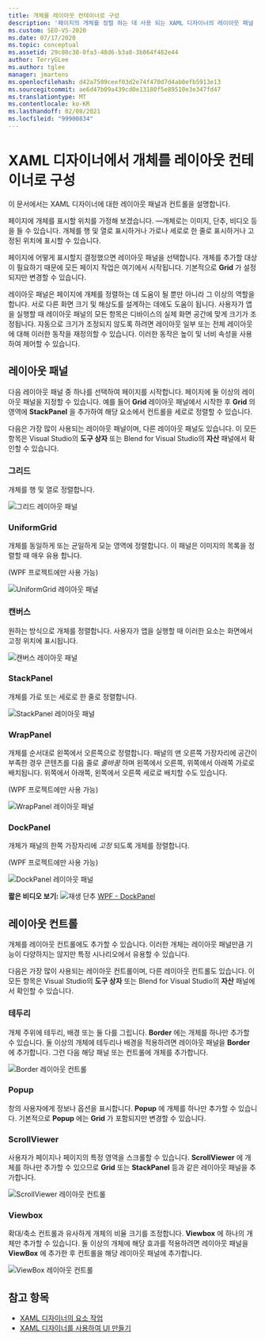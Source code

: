 ```yaml
---
title: 개체를 레이아웃 컨테이너로 구성
description: '페이지의 개체를 정렬 하는 데 사용 되는 XAML 디자이너의 레이아웃 패널 및 컨트롤 (예: Grid, Canvas, Border 및 Viewbox)에 대해 알아봅니다.'
ms.custom: SEO-VS-2020
ms.date: 07/17/2020
ms.topic: conceptual
ms.assetid: 29c80c38-0fa3-48d6-b3a8-3b864f482e44
author: TerryGLee
ms.author: tglee
manager: jmartens
ms.openlocfilehash: d42a7509ceef03d2e74f470d7d4ab0efb5913e13
ms.sourcegitcommit: ae6d47b09a439cd0e13180f5e89510e3e347fd47
ms.translationtype: MT
ms.contentlocale: ko-KR
ms.lasthandoff: 02/08/2021
ms.locfileid: "99900834"
---
```

# <a name="organize-objects-into-layout-containers-in-xaml-designer"></a>XAML 디자이너에서 개체를 레이아웃 컨테이너로 구성

이 문서에서는 XAML 디자이너에 대한 레이아웃 패널과 컨트롤을 설명합니다.

페이지에 개체를 표시할 위치를 가정해 보겠습니다. &mdash;개체로는 이미지, 단추, 비디오 등을 들 수 있습니다. 개체를 행 및 열로 표시하거나 가로나 세로로 한 줄로 표시하거나 고정된 위치에 표시할 수 있습니다.

페이지에 어떻게 표시할지 결정했으면 레이아웃 패널을 선택합니다. 개체를 추가할 대상이 필요하기 때문에 모든 페이지 작업은 여기에서 시작됩니다. 기본적으로 **Grid** 가 설정되지만 변경할 수 있습니다.

레이아웃 패널은 페이지에 개체를 정렬하는 데 도움이 될 뿐만 아니라 그 이상의 역할을 합니다. 서로 다른 화면 크기 및 해상도를 설계하는 데에도 도움이 됩니다. 사용자가 앱을 실행할 때 레이아웃 패널의 모든 항목은 디바이스의 실제 화면 공간에 맞게 크기가 조정됩니다. 자동으로 크기가 조정되지 않도록 하려면 레이아웃 일부 또는 전체 레이아웃에 대해 이러한 동작을 재정의할 수 있습니다. 이러한 동작은 높이 및 너비 속성을 사용하여 제어할 수 있습니다.

## <a name="layout-panels"></a>레이아웃 패널

다음 레이아웃 패널 중 하나를 선택하여 페이지를 시작합니다. 페이지에 둘 이상의 레이아웃 패널을 지정할 수 있습니다. 예를 들어 **Grid** 레이아웃 패널에서 시작한 후 **Grid** 의 영역에 **StackPanel** 을 추가하여 해당 요소에서 컨트롤을 세로로 정렬할 수 있습니다.

다음은 가장 많이 사용되는 레이아웃 패널이며, 다른 레이아웃 패널도 있습니다. 이 모든 항목은 Visual Studio의 **도구 상자** 또는 Blend for Visual Studio의 **자산** 패널에서 확인할 수 있습니다.

### <a name="grid"></a>그리드

개체를 행 및 열로 정렬합니다.

![그리드 레이아웃 패널](../designers/media/98b234b2-ac3b-441f-9136-98375fee87b7.png)

### <a name="uniformgrid"></a>UniformGrid

개체를 동일하게 또는 균일하게 모눈 영역에 정렬합니다. 이 패널은 이미지의 목록을 정렬할 때 매우 유용 합니다.

(WPF 프로젝트에만 사용 가능)

![UniformGrid 레이아웃 패널](../designers/media/928b9284-a7e8-4678-875a-656b80b78076.png)

### <a name="canvas"></a>캔버스

원하는 방식으로 개체를 정렬합니다. 사용자가 앱을 실행할 때 이러한 요소는 화면에서 고정 위치에 표시됩니다.

![캔버스 레이아웃 패널](../designers/media/e1ae27f0-3a57-454e-b580-877dcea8836d.png)

### <a name="stackpanel"></a>StackPanel

개체를 가로 또는 세로로 한 줄로 정렬합니다.

![StackPanel 레이아웃 패널](../designers/media/a85a7b57-b0a8-495e-b985-f0291e41d093.png)

### <a name="wrappanel"></a>WrapPanel

개체를 순서대로 왼쪽에서 오른쪽으로 정렬합니다. 패널의 맨 오른쪽 가장자리에 공간이 부족한 경우 콘텐츠를 다음 줄로 *줄바꿈* 하며 왼쪽에서 오른쪽, 위쪽에서 아래쪽 가로로 배치됩니다. 위쪽에서 아래쪽, 왼쪽에서 오른쪽 세로로 배치할 수도 있습니다.

(WPF 프로젝트에만 사용 가능)

![WrapPanel 레이아웃 패널](../designers/media/b1c415fb-9a32-4a18-aa0b-308fca994ac9.png)

### <a name="dockpanel"></a>DockPanel

개체가 패널의 한쪽 가장자리에 *고정* 되도록 개체를 정렬합니다.

(WPF 프로젝트에만 사용 가능)

![DockPanel 레이아웃 패널](../designers/media/72d46b58-9a49-4dd5-8af7-6843c0440226.png)

**짧은 비디오 보기:** ![재생 단추](../designers/media/bldadminconsoleinitialconfigicon.PNG) [WPF - DockPanel](https://www.youtube.com/watch?v=EBH_OIM-zPo)

## <a name="layout-controls"></a>레이아웃 컨트롤

개체를 레이아웃 컨트롤에도 추가할 수 있습니다. 이러한 개체는 레이아웃 패널만큼 기능이 다양하지는 않지만 특정 시나리오에서 유용할 수 있습니다.

다음은 가장 많이 사용되는 레이아웃 컨트롤이며, 다른 레이아웃 컨트롤도 있습니다. 이 모든 항목은 Visual Studio의 **도구 상자** 또는 Blend for Visual Studio의 **자산** 패널에서 확인할 수 있습니다.

### <a name="border"></a>테두리

개체 주위에 테두리, 배경 또는 둘 다를 그립니다. **Border** 에는 개체를 하나만 추가할 수 있습니다. 둘 이상의 개체에 테두리나 배경을 적용하려면 레이아웃 패널을 **Border** 에 추가합니다. 그런 다음 해당 패널 또는 컨트롤에 개체를 추가합니다.

![Border 레이아웃 컨트롤](../designers/media/e761238b-99fd-43c5-bbc4-57538b8289ff.png)

### <a name="popup"></a>Popup

창의 사용자에게 정보나 옵션을 표시합니다. **Popup** 에 개체를 하나만 추가할 수 있습니다. 기본적으로 **Popup** 에는 **Grid** 가 포함되지만 변경할 수 있습니다.

### <a name="scrollviewer"></a>ScrollViewer

사용자가 페이지나 페이지의 특정 영역을 스크롤할 수 있습니다. **ScrollViewer** 에 개체를 하나만 추가할 수 있으므로 **Grid** 또는 **StackPanel** 등과 같은 레이아웃 패널을 추가합니다.

![ScrollViewer 레이아웃 컨트롤](../designers/media/06b326d4-f23d-41a6-b26b-e1aff37572a7.png)

### <a name="viewbox"></a>Viewbox

확대/축소 컨트롤과 유사하게 개체의 비율 크기를 조정합니다. **Viewbox** 에 하나의 개체만 추가할 수 있습니다. 둘 이상의 개체에 해당 효과를 적용하려면 레이아웃 패널을 **ViewBox** 에 추가한 후 컨트롤을 해당 레이아웃 패널에 추가합니다.

![ViewBox 레이아웃 컨트롤](../designers/media/f5b13c66-d918-4141-8a16-bd8f8628687a.png)

## <a name="see-also"></a>참고 항목

- [XAML 디자이너의 요소 작업](../xaml-tools/working-with-elements-in-xaml-designer.md)
- [XAML 디자이너를 사용하여 UI 만들기](../xaml-tools/creating-a-ui-by-using-xaml-designer-in-visual-studio.md)
